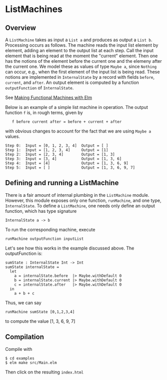 

ListMachines
============

Overview
--------

A `ListMachine` takes as input a `List a` and produces
as output a `List b`.  Processing occurs as follows.
The machine reads the input list element by element,
adding an element to the output list at each step.
Call the input element that is being read at the moment
the "current" element. Then one has the notions of the element
before the current one and the elemeny after the current one.
We model these as values of type `Maybe a`, since
`Nothing` can occur, e.g., when the first element
of the input list is being read.  These notions are
implemented in `InternalState` by a record
with fields `before`, `current`, and `after`.  An output
element is computed  by a function `outputFunction` 
of `InternalState`.

See [Making Functional Machines with Elm](https://medium.com/@jxxcarlson/making-functional-machines-with-elm-c07700bba13c)


Below is an example of a simple list machine
in operation. The output function `f` is,
in rough terms, given by

```
   f before current after = before + current + after
```

with obvious changes to account for the fact that
we are using `Maybe a` values.


```
Step 0:  Input = [0, 1, 2, 3, 4]  Output = [ ]
Step 1:  Input = [1, 2, 3, 4]     Output = [1]
Step 2:  Input = [2, 3, 4]        Output = [1, 3]
Step 3:  Input = [3, 4]           Output = [1, 3, 6]
Step 4:  Input = [4]              Output = [1, 3, 6, 9]
Step 5:  Input = [ ]              Output = [1, 3, 6, 9, 7]
```


Defining and running a ListMachine
----------------------------------

There is a fair amount of internal plumbing
in the `ListMachine` module.  However, this
module exposes only one function, `runMachine`,
and one type, `InternalState`. To define a `ListMachine`, 
one needs only define an output function, 
which has type signature

```
InternalState a -> b
```

To run the corresponding machine, execute

```
runMachine outputFunction inputList
```

Let's see how this works in the
example discussed above.  The outputFunction is:

```
sumState : InternalState Int -> Int 
sumState internalState = 
  let
    a = internalState.before  |> Maybe.withDefault 0 
    b = internalState.current |> Maybe.withDefault 0 
    c = internalState.after   |> Maybe.withDefault 0 
  in  
    a + b + c
```

Thus, we can say

```
runMachine sumState [0,1,2,3,4]
```

to compute the value [1, 3, 6, 9, 7]


Compilation
------------


Compile with

```
$ cd examples
$ elm make src/Main.elm
```

Then click on the resulting `index.html`





